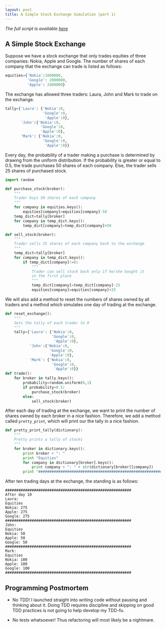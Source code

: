 ```yaml
---
layout: post
title: A Simple Stock Exchange Simulation (part 1)
---
```

*The full script is available [here](https://github.com/Winterflower/python-finance)*

## A Simple Stock Exchange
Suppose we have a stock exchange that only trades equities
of three companies: Nokia, Apple and Google. The number
of shares of each company that the exchange can trade is listed
as follows:

```python
equities={'Nokia':1000000,
          'Google': 2000000,
          'Apple': 2400000}
```

The exchange has allowed three traders: Laura, John and Mark
to trade on the exchange.

```python
tally={'Laura': {'Nokia':0,
                 'Google':0,
                  'Apple':0},
       'John':{'Nokia':0,
                'Google':0,
                'Apple':0},
       'Mark': {'Nokia':0,
                 'Google':0,
                  'Apple':0}}
```

Every day, the probability of a trader making a purchase is determined by drawing from
the uniform distribution. If the probability is greater or equal
to 0.5, the trade purchases 50 shares of each company.
Else, the trader sells 25 shares of purchased stock.

```python
import random

def purchase_stock(broker):
    """
    Trader buys 50 shares of each company
    """
    for company in equities.keys():
        equities[company]=equities[company]-50
    temp_dict=tally[broker]
    for company in temp_dict.keys():
        temp_dict[company]=temp_dict[company]+50

def sell_stock(broker):
    """
    Trader sells 25 shares of each company back to the exchange
    """
    temp_dict=tally[broker]
    for company in temp_dict.keys():
        if temp_dict[company]!=0:
            """
            Trader can sell stock back only if he/she bought it
            in the first place
            """
            temp_dict[company]=temp_dict[company]-25
            equities[company]=equities[company]+25
```
We will also add a method to reset the numbers of shares owned
by all traders and a method which simulates one
day of trading at the exchange.

```python
def reset_exchange():
    """
    Sets the tally of each trader to 0
    """
    tally={'Laura': {'Nokia':0,
                     'Google':0,
                      'Apple':0},
           'John':{'Nokia':0,
                    'Google':0,
                    'Apple':0},
           'Mark': {'Nokia':0,
                     'Google':0,
                      'Apple':0}}
def trade():
    for broker in tally.keys():
        probability=random.uniform(0,1)
        if probability>0.5:
            purchase_stock(broker)
        else:
            sell_stock(broker)
```

After each day of trading at the exchange, we want to print
the number of shares owned by each broker in a nice fashion.
Therefore, we add a method called `pretty_print`, which will
print our the tally in a nice fashion.

```python
def pretty_print_tally(dictionary):
    """
    Pretty prints a tally of stocks
    """
    for broker in dictionary.keys():
        print broker + ": "
        print "Equities"
        for company in dictionary[broker].keys():
            print company + ": " + str(dictionary[broker][company])
        print "#########################################################"
```

After ten trading days at the exchange, the standing is as follows:

```
#########################################################
After day 10
Laura:
Equities
Nokia: 275
Apple: 275
Google: 275
#########################################################
John:
Equities
Nokia: 50
Apple: 50
Google: 50
#########################################################
Mark:
Equities
Nokia: 100
Apple: 100
Google: 100
#########################################################
```

## Programming Postmortem
* No TDD! I launched straight into writing code without pausing
and thinking about it. Doing TDD requires discipline and skipping on
good TDD practices is not going to help develop my TDD-fu.

* No tests whatsoever! Thus refactoring will most likely be a nightmare.
